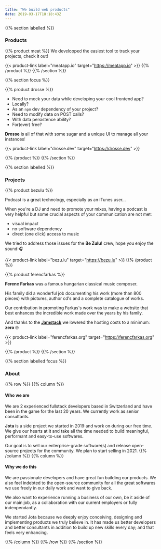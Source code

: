 ```yaml
---
title: "We build web products"
date: 2019-03-17T18:18:43Z
---
```


{{% section labelled %}}
### Products

{{% product meat %}}
We developped the easiest tool to track your projects, check it out!

{{< product-link label="meatapp.io" target="https://meatapp.io" >}}
{{% /product %}}
{{% /section %}}

{{% section focus %}}
<!-- Drosse -->
{{% product drosse %}}

- Need to mock your data while developing your cool frontend app?
- Locally?
- As an `npm` dev dependency of your project?
- Need to modify data on POST calls?
- With data persistence ability?
- For(ever) free?

**Drosse** is all of that with some sugar and a unique UI to manage all your instances!

{{< product-link label="drosse.dev" target="https://drosse.dev" >}}

{{% /product %}}
{{% /section %}}

{{% section labelled %}}
### Projects
<!-- Be Zulu -->
{{% product bezulu %}}

Podcast is a great technology, especially as an iTunes user...

When you're a DJ and need to promote your mixes, having a podcast is very
helpful but some crucial aspects of your communication are not met:

- visual impact
- no software dependency
- direct (one click) access to music

We tried to address those issues for the **Be Zulu!** crew, hope you enjoy the sound 🎧

{{< product-link label="bezu.lu" target="https://bezu.lu" >}}
{{% /product %}}

<!-- ferencfarkas.org -->
{{% product ferencfarkas %}}

**Ferenc Farkas** was a famous hungarian classical music composer.

His family
did a wonderful job documenting his work (more than 800 pieces) with pictures,
author cd's and a complete catalogue of works.

Our contribution in promoting Farkas's work was to make a website that best
enhances the incredible work made over the years by his family.

And thanks to the **[Jamstack](https://www.netlify.com/jamstack/)** we
lowered the hosting costs to a minimum: **zero** 🤓

{{< product-link label="ferencfarkas.org" target="https://ferencfarkas.org" >}}

{{% /product %}}
{{% /section %}}

{{% section labelled focus %}}
### About
{{% row %}}
{{% column %}}
#### Who we are

<p class="secondary">
We are 2 experienced fullstack developers based in Switzerland and have been
in the game for the last 20 years. We currently work as senior consultants.
</p>

**Jota** is a side project we started in 2019 and work on during our free time.
We give our hearts at it and take all the time needed to build meaningful,
performant and easy-to-use softwares.

Our goal is to sell our enterprise-grade software(s) and release open-source
projects for the community. We plan to start selling in 2021.
{{% /column %}}
{{% column %}}
#### Why we do this

We are passionate developers and have great fun building our products.
We also feel indebted to the open-source community for all the great softwares
we use freely in our daily work and want to give back.

We also want to experience running a business of our own, be it aside of our
main job, as a collaboration with our current employers or fully
indenpendantly.

<p class="secondary">
We started Jota because we deeply enjoy conceiving, designing and implementing
products we truly believe in. It has made us better developers and better
consultants in addition to build up new skills every day; and that feels
very enhancing.
</p>

{{% /column %}}
{{% /row %}}
{{% /section %}}